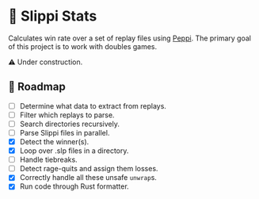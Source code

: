 # 🐸 Slippi Stats

Calculates win rate over a set of replay files using [Peppi][peppi]. The primary goal of this project is to work with doubles games.

⚠️ Under construction.

## 🚧 Roadmap

- [ ] Determine what data to extract from replays.
- [ ] Filter which replays to parse.
- [ ] Search directories recursively.
- [ ] Parse Slippi files in parallel.
- [x] Detect the winner(s).
- [x] Loop over .slp files in a directory.
- [ ] Handle tiebreaks.
- [ ] Detect rage-quits and assign them losses.
- [x] Correctly handle all these unsafe `unwrap`s.
- [x] Run code through Rust formatter.

[peppi]: https://github.com/hohav/peppi
